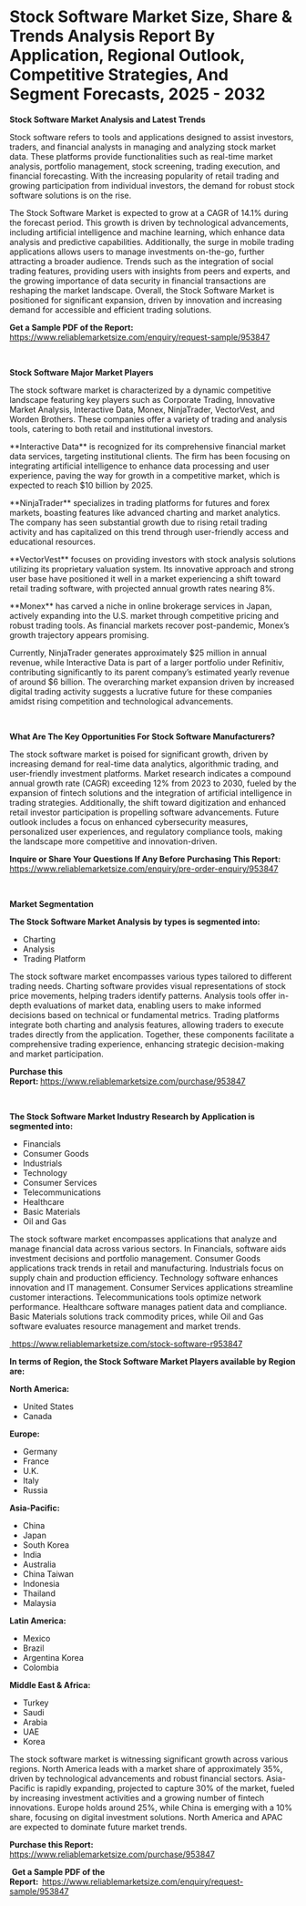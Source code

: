 <p><h1>Stock Software Market Size, Share & Trends Analysis Report By Application, Regional Outlook, Competitive Strategies, And Segment Forecasts, 2025 - 2032</h1></p><p><strong>Stock Software Market Analysis and Latest Trends</strong></p>
<p><p>Stock software refers to tools and applications designed to assist investors, traders, and financial analysts in managing and analyzing stock market data. These platforms provide functionalities such as real-time market analysis, portfolio management, stock screening, trading execution, and financial forecasting. With the increasing popularity of retail trading and growing participation from individual investors, the demand for robust stock software solutions is on the rise.</p><p>The Stock Software Market is expected to grow at a CAGR of 14.1% during the forecast period. This growth is driven by technological advancements, including artificial intelligence and machine learning, which enhance data analysis and predictive capabilities. Additionally, the surge in mobile trading applications allows users to manage investments on-the-go, further attracting a broader audience. Trends such as the integration of social trading features, providing users with insights from peers and experts, and the growing importance of data security in financial transactions are reshaping the market landscape. Overall, the Stock Software Market is positioned for significant expansion, driven by innovation and increasing demand for accessible and efficient trading solutions.</p></p>
<p><strong>Get a Sample PDF of the Report:&nbsp;</strong> <a href="https://www.reliablemarketsize.com/enquiry/request-sample/953847?utm_campaign=3181&utm_medium=2&utm_source=Github&utm_content=ia&utm_term=18042025&utm_id=stock-software">https://www.reliablemarketsize.com/enquiry/request-sample/953847</a></p>
<p>&nbsp;</p>
<p><strong>Stock Software Major Market Players</strong></p>
<p><p>The stock software market is characterized by a dynamic competitive landscape featuring key players such as Corporate Trading, Innovative Market Analysis, Interactive Data, Monex, NinjaTrader, VectorVest, and Worden Brothers. These companies offer a variety of trading and analysis tools, catering to both retail and institutional investors.</p><p>**Interactive Data** is recognized for its comprehensive financial market data services, targeting institutional clients. The firm has been focusing on integrating artificial intelligence to enhance data processing and user experience, paving the way for growth in a competitive market, which is expected to reach $10 billion by 2025.</p><p>**NinjaTrader** specializes in trading platforms for futures and forex markets, boasting features like advanced charting and market analytics. The company has seen substantial growth due to rising retail trading activity and has capitalized on this trend through user-friendly access and educational resources.</p><p>**VectorVest** focuses on providing investors with stock analysis solutions utilizing its proprietary valuation system. Its innovative approach and strong user base have positioned it well in a market experiencing a shift toward retail trading software, with projected annual growth rates nearing 8%.</p><p>**Monex** has carved a niche in online brokerage services in Japan, actively expanding into the U.S. market through competitive pricing and robust trading tools. As financial markets recover post-pandemic, Monex’s growth trajectory appears promising.</p><p>Currently, NinjaTrader generates approximately $25 million in annual revenue, while Interactive Data is part of a larger portfolio under Refinitiv, contributing significantly to its parent company’s estimated yearly revenue of around $6 billion. The overarching market expansion driven by increased digital trading activity suggests a lucrative future for these companies amidst rising competition and technological advancements.</p></p>
<p>&nbsp;</p>
<p><strong>What Are The Key Opportunities For Stock Software Manufacturers?</strong></p>
<p><p>The stock software market is poised for significant growth, driven by increasing demand for real-time data analytics, algorithmic trading, and user-friendly investment platforms. Market research indicates a compound annual growth rate (CAGR) exceeding 12% from 2023 to 2030, fueled by the expansion of fintech solutions and the integration of artificial intelligence in trading strategies. Additionally, the shift toward digitization and enhanced retail investor participation is propelling software advancements. Future outlook includes a focus on enhanced cybersecurity measures, personalized user experiences, and regulatory compliance tools, making the landscape more competitive and innovation-driven.</p></p>
<p><strong>Inquire or Share Your Questions If Any Before Purchasing This Report:</strong> <a href="https://www.reliablemarketsize.com/enquiry/pre-order-enquiry/953847?utm_campaign=3181&utm_medium=2&utm_source=Github&utm_content=ia&utm_term=18042025&utm_id=stock-software">https://www.reliablemarketsize.com/enquiry/pre-order-enquiry/953847</a></p>
<p>&nbsp;</p>
<p><strong>Market Segmentation</strong></p>
<p><strong>The Stock Software Market Analysis by types is segmented into:</strong></p>
<p><ul><li>Charting</li><li>Analysis</li><li>Trading Platform</li></ul></p>
<p><p>The stock software market encompasses various types tailored to different trading needs. Charting software provides visual representations of stock price movements, helping traders identify patterns. Analysis tools offer in-depth evaluations of market data, enabling users to make informed decisions based on technical or fundamental metrics. Trading platforms integrate both charting and analysis features, allowing traders to execute trades directly from the application. Together, these components facilitate a comprehensive trading experience, enhancing strategic decision-making and market participation.</p></p>
<p><strong>Purchase this Report:&nbsp;</strong><a href="https://www.reliablemarketsize.com/purchase/953847?utm_campaign=3181&utm_medium=2&utm_source=Github&utm_content=ia&utm_term=18042025&utm_id=stock-software">https://www.reliablemarketsize.com/purchase/953847</a></p>
<p>&nbsp;</p>
<p><strong>The Stock Software Market Industry Research by Application is segmented into:</strong></p>
<p><ul><li>Financials</li><li>Consumer Goods</li><li>Industrials</li><li>Technology</li><li>Consumer Services</li><li>Telecommunications</li><li>Healthcare</li><li>Basic Materials</li><li>Oil and Gas</li></ul></p>
<p><p>The stock software market encompasses applications that analyze and manage financial data across various sectors. In Financials, software aids investment decisions and portfolio management. Consumer Goods applications track trends in retail and manufacturing. Industrials focus on supply chain and production efficiency. Technology software enhances innovation and IT management. Consumer Services applications streamline customer interactions. Telecommunications tools optimize network performance. Healthcare software manages patient data and compliance. Basic Materials solutions track commodity prices, while Oil and Gas software evaluates resource management and market trends.</p></p>
<p><a href="https://www.reliablemarketsize.com/stock-software-r953847?utm_campaign=3181&utm_medium=2&utm_source=Github&utm_content=ia&utm_term=18042025&utm_id=stock-software">&nbsp;https://www.reliablemarketsize.com/stock-software-r953847</a></p>
<p><strong>In terms of Region, the Stock Software Market Players available by Region are:</strong></p>
<p>
    <p> <strong> North America: </strong>
        <ul>
            <li>United States</li>
            <li>Canada</li>
        </ul>
        </p> 
    <p> <strong> Europe: </strong>
        <ul>
            <li>Germany</li>
            <li>France</li>
            <li>U.K.</li>
            <li>Italy</li>
            <li>Russia</li>
        </ul>
        </p> 
    <p> <strong> Asia-Pacific: </strong>
        <ul>
            <li>China</li>
            <li>Japan</li>
            <li>South Korea</li>
            <li>India</li>
            <li>Australia</li>
            <li>China Taiwan</li>
            <li>Indonesia</li>
            <li>Thailand</li>
            <li>Malaysia</li>
        </ul>
        </p> 
    <p> <strong> Latin America: </strong>
        <ul>
            <li>Mexico</li>
            <li>Brazil</li>
            <li>Argentina Korea</li>
            <li>Colombia</li>
        </ul>
        </p> 
    <p> <strong> Middle East & Africa: </strong>
        <ul>
            <li>Turkey</li>
            <li>Saudi</li>
            <li>Arabia</li>
            <li>UAE</li>
            <li>Korea</li>
        </ul>
    </p>
    </p>
<p><p>The stock software market is witnessing significant growth across various regions. North America leads with a market share of approximately 35%, driven by technological advancements and robust financial sectors. Asia-Pacific is rapidly expanding, projected to capture 30% of the market, fueled by increasing investment activities and a growing number of fintech innovations. Europe holds around 25%, while China is emerging with a 10% share, focusing on digital investment solutions. North America and APAC are expected to dominate future market trends.</p></p>
<p><strong>Purchase this Report: </strong><a href="https://www.reliablemarketsize.com/purchase/953847?utm_campaign=3181&utm_medium=2&utm_source=Github&utm_content=ia&utm_term=18042025&utm_id=stock-software">https://www.reliablemarketsize.com/purchase/953847</a></p>
<p>&nbsp;<strong>Get a Sample PDF of the Report:&nbsp;&nbsp;</strong><a href="https://www.reliablemarketsize.com/enquiry/request-sample/953847?utm_campaign=3181&utm_medium=2&utm_source=Github&utm_content=ia&utm_term=18042025&utm_id=stock-software">https://www.reliablemarketsize.com/enquiry/request-sample/953847</a></p>
<p><strong></strong></p>
<p><p></p><p></p><p></p></p>